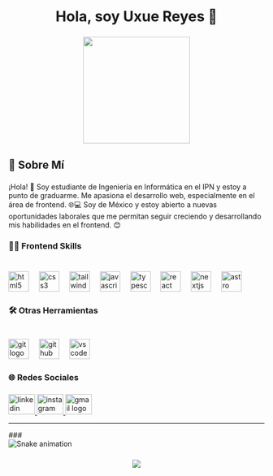 <h1 align="center">Hola, soy Uxue Reyes 👋</h1>

###

<div align="center">
  <img height="210" src="https://miro.medium.com/v2/resize:fit:1400/1*0KFB17_NGTPB0XWyc4BSgQ.jpeg"  />
</div>

###

<h2 align="left">👤 Sobre Mí</h2>

###

<p align="left">¡Hola! 👋 Soy estudiante de Ingeniería en Informática en el IPN y estoy a punto de graduarme. Me apasiona el desarrollo web, especialmente en el área de frontend. 🌐💻 Soy de México y estoy abierto a nuevas oportunidades laborales que me permitan seguir creciendo y desarrollando mis habilidades en el frontend. 😊</p>

###

<h3 align="left">🧑‍💻 Frontend Skills</h3>

###

<br clear="both">

<div align="left">
  <img src="https://cdn.jsdelivr.net/gh/devicons/devicon/icons/html5/html5-original.svg" height="40" alt="html5 logo"  />
  <img width="12" />
  <img src="https://cdn.jsdelivr.net/gh/devicons/devicon/icons/css3/css3-original.svg" height="40" alt="css3 logo"  />
  <img width="12" />
  <img src="https://cdn.jsdelivr.net/gh/devicons/devicon/icons/tailwindcss/tailwindcss-original-wordmark.svg" height="40" alt="tailwindcss logo"  />
  <img width="12" />
  <img src="https://cdn.jsdelivr.net/gh/devicons/devicon/icons/javascript/javascript-original.svg" height="40" alt="javascript logo"  />
  <img width="12" />
  <img src="https://cdn.jsdelivr.net/gh/devicons/devicon/icons/typescript/typescript-original.svg" height="40" alt="typescript logo"  />
  <img width="12" />
  <img src="https://cdn.jsdelivr.net/gh/devicons/devicon/icons/react/react-original.svg" height="40" alt="react logo"  />
  <img width="12" />
  <img src="https://cdn.jsdelivr.net/gh/devicons/devicon/icons/nextjs/nextjs-original.svg" height="40" alt="nextjs logo"  />
  <img width="12" />
  <img src="https://cdn.simpleicons.org/astro/FF5D01" height="40" alt="astro logo"  />
</div>

###

<h3 align="left">🛠️ Otras Herramientas</h3>

###

<br clear="both">

<div align="left">
  <img src="https://cdn.jsdelivr.net/gh/devicons/devicon/icons/git/git-original.svg" height="40" alt="git logo"  />
  <img width="12" />
  <img src="https://cdn.jsdelivr.net/gh/devicons/devicon/icons/github/github-original.svg" height="40" alt="github logo"  />
  <img width="12" />
  <img src="https://cdn.jsdelivr.net/gh/devicons/devicon/icons/vscode/vscode-original.svg" height="40" alt="vscode logo"  />
</div>

###

<h3 align="left">🌐 Redes Sociales</h3>

###

<div align="left">
  <a href="https://www.linkedin.com/in/uxue-reyes-3247701a8/" target="_blank">
    <img src="https://raw.githubusercontent.com/maurodesouza/profile-readme-generator/master/src/assets/icons/social/linkedin/default.svg" width="52" height="40" alt="linkedin logo"  />
  </a>
  <a href="https://www.instagram.com/utsu_reyes/" target="_blank">
    <img src="https://raw.githubusercontent.com/maurodesouza/profile-readme-generator/master/src/assets/icons/social/instagram/default.svg" width="52" height="40" alt="instagram logo"  />
  </a>
  <a href="uxuereyes@gmail.com" target="_blank">
    <img src="https://raw.githubusercontent.com/maurodesouza/profile-readme-generator/master/src/assets/icons/social/gmail/default.svg" width="52" height="40" alt="gmail logo"  />
  </a>
</div>
<hr>
###

<br clear="both">

<img src="https://raw.githubusercontent.com/Uxue404/Uxue404/output/snake.svg" alt="Snake animation" />

###

<div align="center">
  <img src="https://profile-counter.glitch.me/Uxue404/count.svg?"  />
</div>

###

